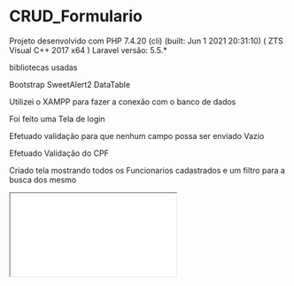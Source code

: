 # CRUD_Formulario
  <link href="https://cdn.jsdelivr.net/npm/bootstrap@5.0.2/dist/css/bootstrap.min.css" rel="stylesheet" integrity="sha384-EVSTQN3/azprG1Anm3QDgpJLIm9Nao0Yz1ztcQTwFspd3yD65VohhpuuCOmLASjC" crossorigin="anonymous">
    <script src="https://cdn.jsdelivr.net/npm/bootstrap@5.0.2/dist/js/bootstrap.bundle.min.js" integrity="sha384-MrcW6ZMFYlzcLA8Nl+NtUVF0sA7MsXsP1UyJoMp4YLEuNSfAP+JcXn/tWtIaxVXM" crossorigin="anonymous"></script>
 Projeto desenvolvido com 
 PHP 7.4.20 (cli) (built: Jun  1 2021 20:31:10) ( ZTS Visual C++ 2017 x64 )
 Laravel versão:
 5.5.*
 
 bibliotecas usadas 
 
 Bootstrap
 SweetAlert2
 DataTable
 
 Utilizei o XAMPP para fazer a conexão com o banco de dados
 
 
 Foi feito uma Tela de login 
 
 Efetuado validação para que nenhum campo possa ser enviado Vazio 
 
 Efetuado Validação do CPF 
 
Criado tela mostrando todos os Funcionarios cadastrados e um filtro para a busca dos mesmo 
 
 <div class="embed-responsive embed-responsive-16by9">
  <iframe class="embed-responsive-item" src="/video/video.mp4" allowfullscreen></iframe>
</div>

